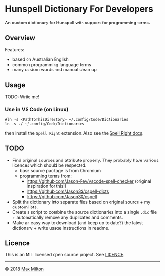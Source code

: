 # Hunspell Dictionary For Developers

An custom dictionary for Hunspell with support for programming terms.

## Overview

Features:

* based on Australian English
* common programming language terms
* many custom words and manual clean up

## Usage

TODO: Write me!

### Use in VS Code (on Linux)

```shell
#ln -s <PathToThisDirectory> ~/.config/Code/Dictionaries
ln -s ./ ~/.config/Code/Dictionaries
```

then install the `Spell Right` extension. Also see the [Spell Right docs](https://github.com/bartosz-antosik/vscode-spellright).

## TODO

* Find original sources and attribute properly. They probably have various licences which should be respected.
  * base source package is from Chromium
  * programming terms from:
    * <https://github.com/Jason-Rev/vscode-spell-checker> (original inspiration for this!)
    * <https://github.com/Jason3S/cspell-dicts>
    * <https://github.com/Jason3S/cspell>
* Split the dictionary into separate files based on original source + my custom lists.
* Create a script to combine the source dictionaries into a single `.dic` file + automatically remove any duplicates and comments.
* Make an easy way to download (and keep up to date?) the latest dictionary + write usage instructions in readme.

## Licence

This is an MIT licensed open source project. See [LICENCE](https://github.com/MaxMilton/hunspell-dictionary/blob/master/LICENCE).

-----

© 2018 [Max Milton](https://maxmilton.com)
